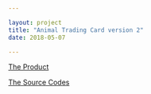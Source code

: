 ```yaml
---

layout: project
title: "Animal Trading Card version 2"
date: 2018-05-07

---
```


[The Product](https://wycodebook.github.io/GoogleFrontEnd-Phase2-Lab1-Animal-Trading-Card-WY/)

[The Source Codes](https://github.com/WYCodeBook/GoogleFrontEnd-Phase2-Lab1-Animal-Trading-Card-WY)

